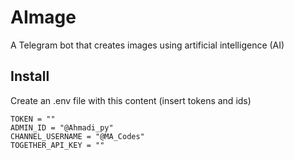 # AImage
A Telegram bot that creates images using artificial intelligence (AI)

## Install
Create an .env file with this content (insert tokens and ids)
```
TOKEN = ""
ADMIN_ID = "@Ahmadi_py"
CHANNEL_USERNAME = "@MA_Codes"
TOGETHER_API_KEY = ""
```
